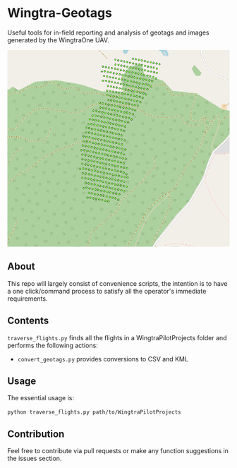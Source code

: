 # Wingtra-Geotags

Useful tools for in-field reporting and analysis of geotags and images generated by the WingtraOne UAV.

![Example of on-site map](https://github.com/MatthewInnovair/wingtra-geotags/blob/master/map.png)

## About

This repo will largely consist of convenience scripts, the intention is to have a one click/command process to satisfy all the operator's immediate requirements.

## Contents

```traverse_flights.py``` finds all the flights in a WingtraPilotProjects folder and performs the following actions:
* ```convert_geotags.py``` provides conversions to CSV and KML

## Usage

The essential usage is:

```python traverse_flights.py path/to/WingtraPilotProjects ```

## Contribution

Feel free to contribute via pull requests or make any function suggestions in the issues section.